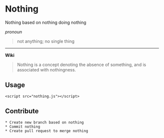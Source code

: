 # Nothing
Nothing based on nothing doing nothing


*pronoun*
> not anything; no single thing


------------

**Wiki**

> Nothing is a concept denoting the absence of something, and is associated with nothingness.

## Usage
``` <script src="nothing.js"></script> ```

## Contribute
	* Create new branch based on nothing
	* Commit nothing
	* Create pull request to merge nothing